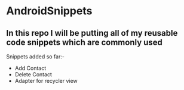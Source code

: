 # AndroidSnippets

## In this repo I will be putting all of my reusable code snippets which are commonly used

Snippets added so far:-

* Add Contact
* Delete Contact
* Adapter for recycler view
